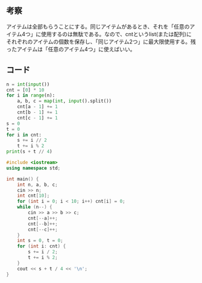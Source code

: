## 考察

アイテムは全部もらうことにする。同じアイテムがあるとき、それを「任意のアイテム4つ」に使用するのは無駄である。なので、cntというlist(または配列)にそれぞれのアイテムの個数を保存し、「同じアイテム2つ」に最大限使用する。残ったアイテムは「任意のアイテム4つ」に使えばいい。

## コード

``` py
n = int(input())
cnt = [0] * 10
for i in range(n):
	a, b, c = map(int, input().split())
	cnt[a - 1] += 1
	cnt[b - 1] += 1
	cnt[c - 1] += 1
s = 0
t = 0
for i in cnt:
	s += i // 2
	t += i % 2
print(s + t // 4)
```

``` cpp
#include <iostream>
using namespace std;

int main() {
	int n, a, b, c;
	cin >> n;
	int cnt[10];
	for (int i = 0; i < 10; i++) cnt[i] = 0;
	while (n--) {
		cin >> a >> b >> c;
		cnt[--a]++;
		cnt[--b]++;
		cnt[--c]++;
	}
	int s = 0, t = 0;
	for (int i: cnt) {
		s += i / 2;
		t += i % 2;
	}
	cout << s + t / 4 << '\n';
}
```